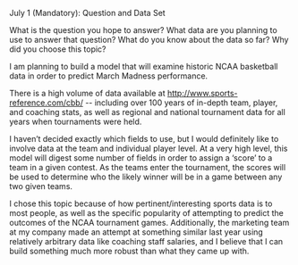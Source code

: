 July 1 (Mandatory): Question and Data Set

What is the question you hope to answer? What data are you planning to use to answer that question? What do you know about the data so far? Why did you choose this topic?


I am planning to build a model that will examine historic NCAA basketball data in order to predict March Madness performance. 

There is a high volume of data available at http://www.sports-reference.com/cbb/ -- including over 100 years of in-depth team, player, and coaching stats, as well as regional and national tournament data for all years when tournaments were held.

I haven’t decided exactly which fields to use, but I would definitely like to involve data at the team and individual player level. At a very high level, this model will digest some number of fields in order to assign a ‘score’ to a team in a given contest. As the teams enter the tournament, the scores will be used to determine who the likely winner will be in a game between any two given teams.

I chose this topic because of how pertinent/interesting sports data is to most people, as well as the specific popularity of attempting to predict the outcomes of the NCAA tournament games. Additionally, the marketing team at my company made an attempt at something similar last year using relatively arbitrary data like coaching staff salaries, and I believe that I can build something much more robust than what they came up with.
